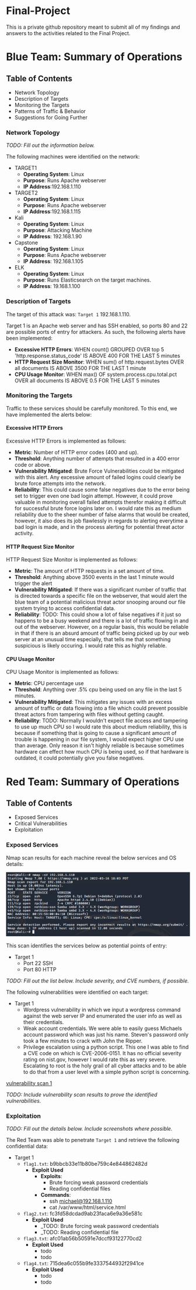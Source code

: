 # Final-Project
This is a private github repository meant to submit all of my findings and answers to the activities related to the Final Project.

# Blue Team: Summary of Operations

## Table of Contents
- Network Topology
- Description of Targets
- Monitoring the Targets
- Patterns of Traffic & Behavior
- Suggestions for Going Further

### Network Topology
_TODO: Fill out the information below._

The following machines were identified on the network:
- TARGET1
  - **Operating System**: Linux
  - **Purpose**: Runs Apache webserver 
  - **IP Address**:192.168.1.110
- TARGET2
  - **Operating System**: Linux
  - **Purpose**: Runs Apache webserver
  - **IP Address**:192.168.1.115
- Kali
  - **Operating System**: Linux
  - **Purpose**: Attacking Machine
  - **IP Address**: 192.168.1.90
- Capstone
  - **Operating System**: Linux
  - **Purpose**: Runs Apache webserver
  - **IP Address**: 192.168.1.105
- ELK
  - **Operating System**: Linux
  - **Purpose**: Runs Elasticsearch on the target machines.
  - **IP Address**: 19.168.1.100

### Description of Targets

The target of this attack was: `Target 1` 192.168.1.110.

Target 1 is an Apache web server and has SSH enabled, so ports 80 and 22 are possible ports of entry for attackers. As such, the following alerts have been implemented:
- **Excessive HTTP Errors**: WHEN count() GROUPED OVER top 5 'http.response.status_code' IS ABOVE 400 FOR THE LAST 5 minutes
- **HTTP Request Size Monitor**: WHEN sum() of http.request.bytes OVER all documents IS ABOVE 3500 FOR THE LAST 1 minute
- **CPU Usage Monitor**: WHEN max() OF system.process.cpu.total.pct OVER all documents IS ABOVE 0.5 FOR THE LAST 5 minutes

### Monitoring the Targets

Traffic to these services should be carefully monitored. To this end, we have implemented the alerts below:

#### Excessive HTTP Errors


Excessive HTTP Errors is implemented as follows:
  - **Metric**: Number of HTTP error codes (400 and up).
  - **Threshold**: Anything number of attempts that resulted in a 400 error code or above.
  - **Vulnerability Mitigated**: Brute Force Vulnerabilities could be mitigated with this alert. Any excessive amount of failed logins could clearly be brute force attempts into the network.
  - **Reliability**: This could cause some false negatives due to the error being set to trigger even one bad login attempt. However, it could prove valuable in monitoring overall failed attempts therefor making it difficult for successful brute force logins later on. I would rate this as medium reliability due to the sheer number of false alarms that would be created, however, it also does its job flawlessly in regards to alerting everytime a bad login is made, and in the process alerting for potential threat actor activity.

#### HTTP Request Size Monitor
HTTP Request Size Monitor is implemented as follows:
  - **Metric**: The amount of HTTP requests in a set amount of time.
  - **Threshold**: Anything above 3500 events in the last 1 minute would trigger the alert
  - **Vulnerability Mitigated**: If there was a significant number of traffic that is directed towards a specific file on the webserver, that would alert the blue team of a potential malicious threat actor snooping around our file system trying to access confidential data.
  - **Reliability**: TODO: This could show a lot of false negatives if it just so happens to be a busy weekend and there is a lot of traffic flowing in and out of the webserver. However, on a regular basis, this would be reliable in that if there is an absurd amount of traffic being picked up by our web server at an unusual time especially, that tells me that something suspicious is likely occuring. I would rate this as highly reliable.

#### CPU Usage Monitor
CPU Usage Monitor is implemented as follows:
  - **Metric**: CPU percentage use 
  - **Threshold**: Anything over .5% cpu being used on any file in the last 5 minutes.
  - **Vulnerability Mitigated**: This mitigates any issues with an excess amount of traffic or data flowing into a file which could prevent possible threat actors from tampering with files without getting caught.
  - **Reliability**: TODO: Normally I wouldn't expect file access and tampering to use up much CPU so I would rate this about medium reliability, this is because if something that is going to cause a significant amount of trouble is happening in our file system, I would expect higher CPU use than average. Only reason it isn't highly reliable is because sometimes hardware can effect how much CPU is being used, so if that hardware is outdated, it could potentially give you false negatives.



# Red Team: Summary of Operations

## Table of Contents
- Exposed Services
- Critical Vulnerabilities
- Exploitation

### Exposed Services

Nmap scan results for each machine reveal the below services and OS details:

![Command Output](https://github.com/Zatoid/Final-Project/blob/main/screenshots/nmap_scan_against_target_vm.PNG)

This scan identifies the services below as potential points of entry:
- Target 1
  - Port 22 SSH
  - Port 80 HTTP

_TODO: Fill out the list below. Include severity, and CVE numbers, if possible._

The following vulnerabilities were identified on each target:
- Target 1
  - Wordpress vulnerability in which we input a wordpress command against the web server IP and enumerated the user info as well as their credentials.
  - Weak account credentials. We were able to easily guess Michaels account password which was just his name. Steven's password only took a few minutes to crack with John the Ripper.
  - Privilege escalation using a python script. This one I was able to find a CVE code on which is CVE-2006-0151. It has no official severity rating on nist.gov, however I would rate this as very severe. Escalating to root is the holy grail of all cyber attacks and to be able to do that from a user level with a simple python script is concerning.

[vulnerability scan 1](https://github.com/Zatoid/Final-Project/blob/main/screenshots/vuln_scan_1.PNG)

_TODO: Include vulnerability scan results to prove the identified vulnerabilities._

### Exploitation
_TODO: Fill out the details below. Include screenshots where possible._

The Red Team was able to penetrate `Target 1` and retrieve the following confidential data:
- Target 1
  - `flag1.txt`: b9bbcb33e11b80be759c4e844862482d
    - **Exploit Used**
      - **Exploits**:
        - Brute forcing weak password credentials
        - Reading confidential files
      - **Commands**:
        - ssh michael@192.168.1.110
        - cat /var/www/html/service.html
  - `flag2.txt`: fc3fd58dcdad9ab23faca6e9a36e581c
    - **Exploit Used**
      - _TODO: Brute forcing weak password credentials
      - _TODO: Reading confidential file
  - `flag3.txt`: afc01ab56b50591e7dccf93122770cd2
    - **Exploit Used**
      - todo
      - todo
  - `flag4.txt`: 715dea6c055b9fe3337544932f2941ce
    - **Exploit Used**
      - todo
      - todo
